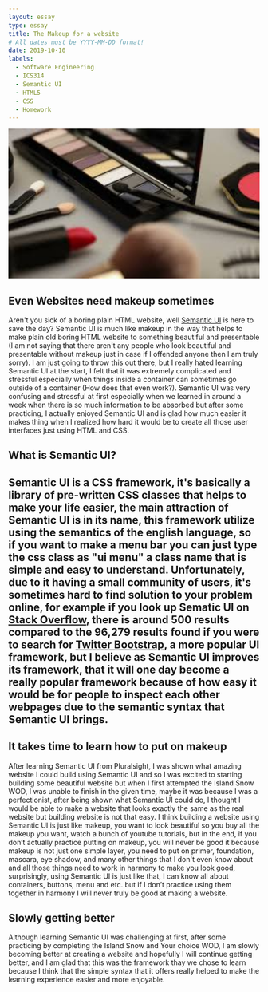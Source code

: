 ```yaml
---
layout: essay
type: essay
title: The Makeup for a website
# All dates must be YYYY-MM-DD format!
date: 2019-10-10
labels:
  - Software Engineering
  - ICS314
  - Semantic UI
  - HTML5
  - CSS
  - Homework
---
```

<p>
<img style="width: 700px; height: 300px" class="ui image" src="../images/images.jpg">
</p>

<h2> Even Websites need makeup sometimes</h2>
<p>
 Aren't you sick of a boring plain HTML website, well <a href="https://semantic-ui.com">Semantic UI</a> is here to save the day? Semantic UI is much like makeup in the way that helps to make plain old boring HTML website to something beautiful and presentable (I am not saying that there aren't any people who look beautiful and presentable without makeup just in case if I offended anyone then I am truly sorry). I am just going to throw this out there, but I really hated learning Semantic UI at the start, I felt that it was extremely complicated and stressful especially when things inside a container can sometimes go outside of a container (How does that even work?). Semantic UI was very confusing and stressful at first especially when we learned in around a week when there is so much information to be absorbed but after some practicing, I actually enjoyed Semantic UI and is glad how much easier it makes thing when I realized how hard it would be to create all those user interfaces just using HTML and CSS.
</p>

<h2> What is Semantic UI?<h2>
<p> 
Semantic UI is a CSS framework, it's basically a library of pre-written CSS classes that helps to make your life easier, the main attraction of Semantic UI is in its name, this framework utilize using the semantics of the english language, so if you want to make  a menu bar you can just type the css class as "ui menu" a class name that is simple and easy to understand. Unfortunately, due to it having a small community of users, it's sometimes hard to find solution to your problem online, for example  if you look up Sematic UI on <a href="https://stackoverflow.com">Stack Overflow</a>, there is around 500 results compared to the 96,279 results found if you were to search for <a href="https://getbootstrap.com">Twitter Bootstrap</a>, a more popular UI framework, but I believe as Semantic UI improves its framework, that it will one day become a really popular framework because of how easy it would be for people to inspect each other webpages due to the semantic syntax that Semantic UI brings.
  
<h2>It takes time to learn how to put on makeup</h2>
<p>
After learning Semantic UI from Pluralsight, I was shown what amazing website I could build using Semantic UI and so I was excited to starting building some beautiful website but when I first attempted the Island Snow WOD, I was unable to finish in the given time, maybe it was because I was a perfectionist, after being shown what Semantic UI could do, I thought I would be able to make a website that looks exactly the same as the real website but building website is not that easy. I think building a website using Semantic UI is just like makeup, you want to look beautiful so you buy all the makeup you want, watch a bunch of youtube tutorials, but in the end, if you don’t actually practice putting on makeup, you will never be good it because makeup is not just one simple layer, you need to put on primer, foundation, mascara, eye shadow, and many other things that I don't even know about and all those things need to work in harmony to make you look good, surprisingly, using Semantic UI is just like that, I can know all about containers, buttons, menu and etc. but if I don’t practice using them together in harmony I will never truly be good at making a website.
</p>

<h2>Slowly getting better</h2>
<p>
Although learning Semantic UI was challenging at first, after some practicing by completing the Island Snow and Your choice WOD, I am slowly becoming better at creating a website and hopefully I will continue getting better, and I am glad that this was the framework thay we chose to learn because I think that the simple syntax that it offers really helped to make the learning experience easier and more enjoyable.
